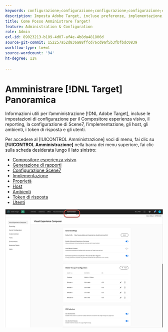 ```yaml
---
keywords: configurazione;configurazione;configurazione;configurazione;configurazione;amministrazione
description: Imposta Adobe Target, incluse preferenze, implementazione, gestione utenti, proprietà, configurazione Scene7, gestione host e token di risposta.
title: Come Posso Amministrare Target?
feature: Administration & Configuration
role: Admin
exl-id: 89023213-b109-4d07-af4e-4b8da481806d
source-git-commit: 152257a52d836a88ffcd76cd9af5b3fbfbdc0839
workflow-type: tm+mt
source-wordcount: '94'
ht-degree: 11%

---
```


# Amministrare [!DNL Target] Panoramica

Informazioni utili per l’amministrazione [!DNL Adobe Target], incluse le impostazioni di configurazione per il Compositore esperienza visivo, il reporting, la configurazione di Scene7, l’implementazione, gli host, gli ambienti, i token di risposta e gli utenti.

Per accedere al [!UICONTROL Amministrazione] voci di menu, fai clic su **[!UICONTROL Amministrazione]** nella barra dei menu superiore, fai clic sulla scheda desiderata lungo il lato sinistro:

* [Compositore esperienza visivo](/help/main/administrating-target/visual-experience-composer-set-up.md)
* [Generazione di rapporti](/help/main/administrating-target/reporting.md)
* [Configurazione Scene7](/help/main/administrating-target/scene7-settings.md)
* [Implementazione](/help/main/c-implementing-target/implementing-target.md)
* [Proprietà](/help/main/administrating-target/c-user-management/property-channel/property-channel.md)
* [Host](/help/main/administrating-target/hosts.md)
* [Ambienti](/help/main/administrating-target/environments.md)
* [Token di risposta](/help/main/administrating-target/response-tokens.md)
* [Utenti](/help/main/administrating-target/c-user-management/user-management.md)

![Menu Amministrazione di Adobe Target](/help/main/administrating-target/assets/administration.png)
